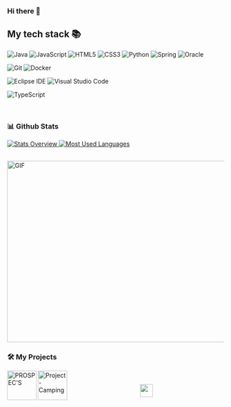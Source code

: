 ### Hi there 👋


<h2> My tech stack 📚 </h2>

![Java](https://img.shields.io/badge/Java-007396.svg?&style=for-the-badge&logo=Java&logoColor=white)
![JavaScript](https://img.shields.io/badge/-JavaScript-%23F7DF1C?style=for-the-badge&logo=javascript&logoColor=000000&labelColor=%23F7DF1C&color=%23FFCE5A)
![HTML5](https://img.shields.io/badge/-HTML5-F05032?style=for-the-badge&logo=html5&logoColor=ffffff)
![CSS3](https://img.shields.io/badge/-CSS3-007ACC?style=for-the-badge&logo=css3)
![Python](https://img.shields.io/badge/Python-3776AB.svg?&style=for-the-badge&logo=Python&logoColor=white)
![Spring](https://img.shields.io/badge/Spring-6DB33F.svg?&style=for-the-badge&logo=Spring&logoColor=white)
![Oracle](https://img.shields.io/badge/Oracle-F80000.svg?&style=for-the-badge&logo=Oracle&logoColor=white)

![Git](https://img.shields.io/badge/Git-F05032.svg?&style=for-the-badge&logo=Git&logoColor=white)
![Docker](https://img.shields.io/badge/-Docker-46a2f1?style=for-the-badge&logo=docker&logoColor=ffffff)

![Eclipse IDE](https://img.shields.io/badge/Eclipse%20IDE-2C2255.svg?&style=for-the-badge&logo=Eclipse%20IDE&logoColor=white)
![Visual Studio Code](https://img.shields.io/badge/Visual%20Studio%20Code-007ACC.svg?&style=for-the-badge&logo=Visual%20Studio%20Code&logoColor=white)

![TypeScript](https://img.shields.io/badge/-TypeScript-007ACC?style=for-the-badge&logo=typescript&logoColor=white)

<br>

### 📊 Github Stats
<a href='https://github.com/swoo0/github-stats-transparent'>

![Stats Overview](https://raw.githubusercontent.com/swoo0/github-stats-transparent/output/generated/overview.svg)
![Most Used Languages](https://raw.githubusercontent.com/swoo0/github-stats-transparent/output/generated/languages.svg)
  
</a>
  
  
<br>

<img alt="GIF" src="https://github.com/abhisheknaiidu/abhisheknaiidu/blob/master/code.gif?raw=true" width="600" height="420" />



<br>


### 🛠️ My Projects
<a href="https://github.com/swoo0/PROSPEC'S" target="_blank"> <img alt="PROSPEC'S" src="./projects/artistify.svg" height="68" align="left"> </a>
<a href="https://github.com/swoo0/Project-Camping" target="_blank"> <img alt="Project-Camping" src="./projects/artistify.svg" height="68" align="left"> </a>


<br>


<p align="center">
  <a href="https://github.com/swoo0" title="GitHub Kim SangWoo">
    <img src="https://img.shields.io/github/followers/swoo0?label=follow&style=social" alt-text="GitHub Kim SangWoo" height="30"/>
  </a>
</p>


















<!--
**swoo0/swoo0** is a ✨ _special_ ✨ repository because its `README.md` (this file) appears on your GitHub profile.

- 🔭 I’m currently working on ...
- 🌱 I’m currently learning ...
- 👯 I’m looking to collaborate on ...
- 🤔 I’m looking for help with ...
- 💬 Ask me about ...
- 📫 How to reach me: ...
- 😄 Pronouns: ...
- ⚡ Fun fact: ...
-->
